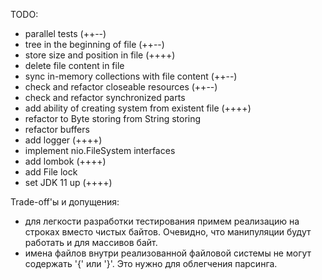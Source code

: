 TODO:
- parallel tests (++--)
- tree in the beginning of file (++--)
- store size and position in file (++++)
- delete file content in file
- sync in-memory collections with file content (++--)
- check and refactor closeable resources (++--)
- check and refactor synchronized parts
- add ability of creating system from existent file (++++)
- refactor to Byte storing from String storing
- refactor buffers
- add logger (++++)
- implement nio.FileSystem interfaces 
- add lombok (++++)
- add File lock
- set JDK 11 up (++++)

Trade-off'ы и допущения:
- для легкости разработки тестирования примем реализацию на строках вместо чистых байтов. Очевидно, 
    что манипуляции будут работать и для массивов байт.
- имена файлов внутри реализованной файловой системы не могут содержать '{' или '}'. Это нужно для облегчения парсинга.